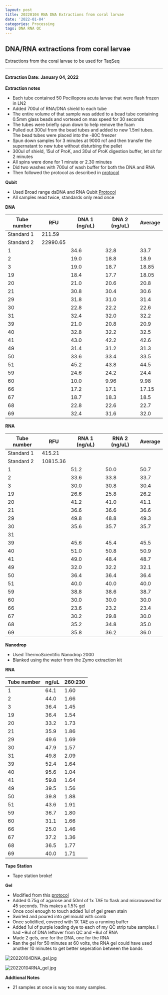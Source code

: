 ```yaml
---
layout: post
title: 20220104 RNA DNA Extractions from coral larvae
date: '2022-01-04'
categories: Processing
tags: DNA RNA QC
---
```


## DNA/RNA extractions from coral larvae

Extractions from the coral larvae to be used for TaqSeq

---

#### Extraction Date: January 04, 2022 


**Extraction notes**
 - Each tube contained 50 Pocillopora acuta larvae that were flash frozen in LN2
 - Added 700ul of RNA/DNA shield to each tube
 - The entire volume of that sample was added to a bead tube containing 0.5mm glass beads and vortexed on max speed for 30 seconds
 - The tubes were briefly spun down to help remove the foam
 - Pulled out 300ul from the bead tubes and added to new 1.5ml tubes. The bead tubes were placed into the -80C freezer 
 - Spun down samples for 3 minutes at 9000 rcf and then transfer the supernatant to new tube without disturbing the pellet
 - 300ul of shield, 15ul of ProK, and 30ul of ProK digestion buffer, let sit for 2 minutes
 - All spins were done for 1 minute or 2.30 minutes
 - Did two washes with 700ul of wash buffer for both the DNA and RNA
 - Then followed the protocol as described in [protocol](https://github.com/emmastrand/EmmaStrand_Notebook/blob/master/_posts/2019-05-31-Zymo-Duet-RNA-DNA-Extraction-Protocol.md)


**Qubit**
 - Used Broad range dsDNA and RNA Qubit [Protocol](https://meschedl.github.io/MESPutnam_Open_Lab_Notebook/Qubit-Protocol/)
 - All samples read twice, standards only read once


**DNA**


| Tube number 	| RFU		   	| DNA 1 (ng/uL) | DNA 2 (ng/uL) | Average     	|
|-------------	|------------	|-------------	|-------------	|-------------	|
| Standard 1  	| 211.59		| 		      	| 		      	|	         	|
| Standard 2 	| 22990.65	 	| 		    	| 		    	| 	        	|
| 1			 	|		     	| 34.6	     	| 32.8	     	| 33.7        	|
| 2			 	| 			   	| 19.0        	| 18.8         	| 18.9          |
| 3			  	|		     	| 19.0        	| 18.7      	| 18.85        	|
| 19		 	| 			   	| 18.4        	| 17.7         	| 18.05       	|
| 20		  	|		     	| 21.0      	| 20.6        	| 20.8        	|
| 21		 	| 			   	| 30.8        	| 30.4        	| 30.6         	|
| 29		  	|		     	| 31.8        	| 31.0         	| 31.4        	|
| 30		 	| 			   	| 22.8        	| 22.2         	| 22.6        	|
| 31		  	|		     	| 32.4        	| 32.0        	| 32.2         	|
| 39		 	| 			   	| 21.0        	| 20.8         	| 20.9        	|
| 40		  	|		     	| 32.8        	| 32.2         	| 32.5        	|
| 41		 	| 			   	| 43.0       	| 42.2       	| 42.6       	|
| 49		 	|		     	| 31.4	     	| 31.2	     	| 31.3        	|
| 50		 	| 			   	| 33.6      	| 33.4         	| 33.5         	|
| 51		  	|		     	| 45.2        	| 43.8        	| 44.5        	|
| 59		 	| 			   	| 24.6        	| 24.2         	| 24.4       	|
| 60		  	|		     	| 10.0        	| 9.96       	| 9.98        	|
| 66		 	| 			   	| 17.2       	| 17.1       	| 17.15        	|
| 67		  	|		     	| 18.7        	| 18.3        	| 18.5        	|
| 68		 	| 			   	| 22.8        	| 22.6        	| 22.7        	|
| 69		  	|		     	| 32.4       	| 31.6       	| 32.0         	|


**RNA**


| Tube number 	| RFU		   	| RNA 1 (ng/uL) | RNA 2 (ng/uL) | Average     	|
|-------------	|------------	|-------------	|-------------	|-------------	|
| Standard 1  	| 415.21	 	| 		      	| 		      	|	         	|
| Standard 2 	| 10815.36	 	| 		    	| 		    	| 	        	|
| 1			 	|		     	| 51.2	     	| 50.0	     	| 50.7        	|
| 2			 	| 			   	| 33.6        	| 33.8         	| 33.7          |
| 3			  	|		     	| 30.0      	| 30.8      	| 30.4      	|
| 19		 	| 			   	| 26.6        	| 25.8         	| 26.2       	|
| 20		  	|		     	| 41.2      	| 41.0        	| 41.1       	|
| 21		 	| 			   	| 36.6        	| 36.6        	| 36.6         	|
| 29		  	|		     	| 49.8        	| 48.8         	| 49.3        	|
| 30		 	| 			   	| 35.6        	| 35.7         	| 35.7        	|
| 31		  	|		     	|         	|         	|          	|
| 39		 	| 			   	| 45.6        	| 45.4         	| 45.5        	|
| 40		  	|		     	| 51.0        	| 50.8         	| 50.9      	|
| 41		 	| 			   	| 49.0       	| 48.4       	| 48.7       	|
| 49		 	|		     	| 32.0	     	| 32.2	     	| 32.1        	|
| 50		 	| 			   	| 36.4      	| 36.4       	| 36.4       	|
| 51		  	|		     	| 40.0        	| 40.0        	| 40.0        	|
| 59		 	| 			   	| 38.8        	| 38.6         	| 38.7       	|
| 60		  	|		     	| 30.0        	| 30.0       	| 30.0      	|
| 66		 	| 			   	| 23.6      	| 23.2        	| 23.4       	|
| 67		  	|		     	| 30.2      	| 29.8        	| 30.0      	|
| 68		 	| 			   	| 35.2      	| 34.8        	| 35.0      	|
| 69		  	|		     	| 35.8      	| 36.2      	| 36.0       	|

**Nanodrop**
 - Used ThermoScientific Nanodrop 2000
 - Blanked using the water from the Zymo extraction kit

**RNA**

| Tube number 	| ng/uL		   	| 260:230       |
|-------------	|-------------	|-------------	|
| 1			 	| 64.1		    | 1.60	     	| 
| 2			 	| 44.0		 	| 1.66        	| 
| 3			  	| 36.4		    | 1.45        	| 
| 19		 	| 36.4		   	| 1.54        	| 
| 20		  	| 33.2	     	| 1.73        	| 
| 21		 	| 35.9		   	| 1.86        	| 
| 29		  	| 49.6	     	| 1.69        	| 
| 30		 	| 47.9		   	| 1.57        	| 
| 31		  	| 49.8	     	| 2.09        	| 
| 39		 	| 52.4		   	| 1.64        	| 
| 40		  	| 95.6	     	| 1.04        	| 
| 41		 	| 59.8		   	| 1.64        	| 
| 49		 	| 39.5	     	| 1.56	     	| 
| 50		 	| 39.8		   	| 1.88        	| 
| 51		  	| 43.6	     	| 1.91        	| 
| 59		 	| 36.7		   	| 1.80        	| 
| 60		  	| 31.1	     	| 1.66        	| 
| 66		 	| 25.0		   	| 1.46        	| 
| 67		  	| 37.2	     	| 1.36        	| 
| 68		 	| 36.5		   	| 1.77        	| 
| 69		  	| 40.0	     	| 1.71        	| 


**Tape Station**
 - Tape station broke! 

**Gel**
 - Modified from this [protocol](https://meschedl.github.io/MESPutnam_Open_Lab_Notebook/Gel-Protocol/)
 - Added 0.75g of agarose and 50ml of 1x TAE to flask and microwaved for 45 seconds. This makes a 1.5% gel
 - Once cool enough to touch added 1ul of gel green stain
 - Swirled and poured into gel mould with comb
 - Once solidified, covered with 1X TAE as a running buffer
 - Added 1ul of purple loading dye to each of my QC strip tube samples. I had ~9ul of DNA leftover from QC and ~8ul of RNA
 - Made 2 gels, one for the DNA, one for the RNA
 - Ran the gel for 50 minutes at 60 volts, the RNA gel could have used another 10 minutes to get better seperation between the bands

 ![20220104DNA_gel.jpg](https://github.com/Kterpis/Putnam_Lab_Notebook/blob/master/images/gels/20220104DNA_gel.jpg?raw=true)

 ![20220104RNA_gel.jpg](https://github.com/Kterpis/Putnam_Lab_Notebook/blob/master/images/gels/20220104RNA_gel.jpg?raw=true)


 **Addtional Notes**
  - 21 samples at once is way too many samples. 

